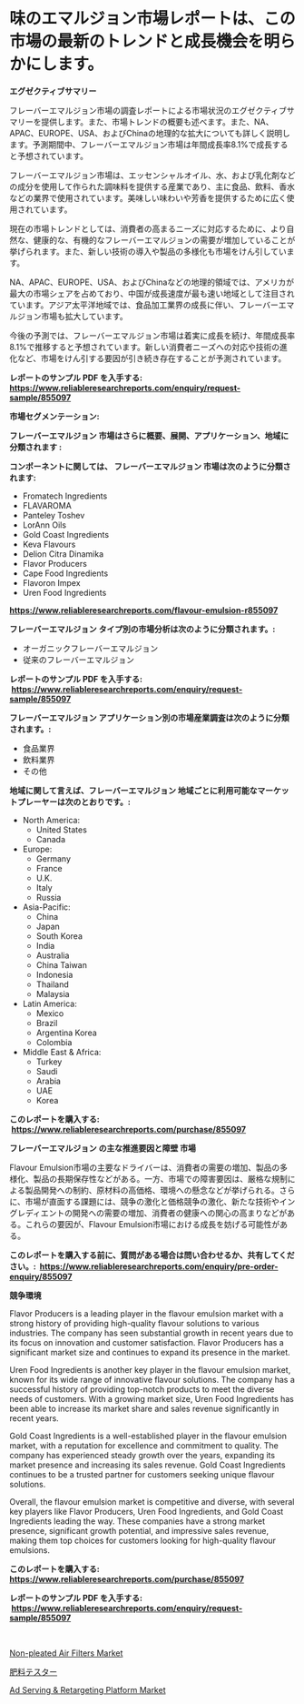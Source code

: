 <p><h1>味のエマルジョン市場レポートは、この市場の最新のトレンドと成長機会を明らかにします。</h1></p><p><strong>エグゼクティブサマリー</strong></p>
<p><p>フレーバーエマルジョン市場の調査レポートによる市場状況のエグゼクティブサマリーを提供します。また、市場トレンドの概要も述べます。また、NA、APAC、EUROPE、USA、およびChinaの地理的な拡大についても詳しく説明します。予測期間中、フレーバーエマルジョン市場は年間成長率8.1%で成長すると予想されています。</p><p>フレーバーエマルジョン市場は、エッセンシャルオイル、水、および乳化剤などの成分を使用して作られた調味料を提供する産業であり、主に食品、飲料、香水などの業界で使用されています。美味しい味わいや芳香を提供するために広く使用されています。</p><p>現在の市場トレンドとしては、消費者の高まるニーズに対応するために、より自然な、健康的な、有機的なフレーバーエマルジョンの需要が増加していることが挙げられます。また、新しい技術の導入や製品の多様化も市場をけん引しています。</p><p>NA、APAC、EUROPE、USA、およびChinaなどの地理的領域では、アメリカが最大の市場シェアを占めており、中国が成長速度が最も速い地域として注目されています。アジア太平洋地域では、食品加工業界の成長に伴い、フレーバーエマルジョン市場も拡大しています。</p><p>今後の予測では、フレーバーエマルジョン市場は着実に成長を続け、年間成長率8.1%で推移すると予想されています。新しい消費者ニーズへの対応や技術の進化など、市場をけん引する要因が引き続き存在することが予測されています。</p></p>
<p><strong>レポートのサンプル PDF を入手する: <a href="https://www.reliableresearchreports.com/enquiry/request-sample/855097">https://www.reliableresearchreports.com/enquiry/request-sample/855097</a></strong></p>
<p><strong>市場セグメンテーション:</strong></p>
<p><strong> フレーバーエマルジョン 市場はさらに概要、展開、アプリケーション、地域に分類されます :</strong></p>
<p><strong>コンポーネントに関しては、 フレーバーエマルジョン 市場は次のように分類されます: &nbsp;</strong></p>
<p><ul><li>Fromatech Ingredients</li><li>FLAVAROMA</li><li>Panteley Toshev</li><li>LorAnn Oils</li><li>Gold Coast Ingredients</li><li>Keva Flavours</li><li>Delion Citra Dinamika</li><li>Flavor Producers</li><li>Cape Food Ingredients</li><li>Flavoron Impex</li><li>Uren Food Ingredients</li></ul></p>
<p><strong><a href="https://www.reliableresearchreports.com/flavour-emulsion-r855097">https://www.reliableresearchreports.com/flavour-emulsion-r855097</a></strong></p>
<p><strong> フレーバーエマルジョン タイプ別の市場分析は次のように分類されます。:</strong></p>
<p><ul><li>オーガニックフレーバーエマルジョン</li><li>従来のフレーバーエマルジョン</li></ul></p>
<p><strong>レポートのサンプル PDF を入手する: &nbsp;<a href="https://www.reliableresearchreports.com/enquiry/request-sample/855097">https://www.reliableresearchreports.com/enquiry/request-sample/855097</a></strong></p>
<p><strong> フレーバーエマルジョン アプリケーション別の市場産業調査は次のように分類されます。:</strong></p>
<p><ul><li>食品業界</li><li>飲料業界</li><li>その他</li></ul></p>
<p><strong>地域に関して言えば、フレーバーエマルジョン 地域ごとに利用可能なマーケットプレーヤーは次のとおりです。:</strong></p>
<p><ul>
    <li>
        North America:
        <ul>
            <li>United States</li>
            <li>Canada</li>
        </ul>
    </li>
    <li>
        Europe:
        <ul>
            <li>Germany</li>
            <li>France</li>
            <li>U.K.</li>
            <li>Italy</li>
            <li>Russia</li>
        </ul>
    </li>
    <li>
        Asia-Pacific:
        <ul>
            <li>China</li>
            <li>Japan</li>
            <li>South Korea</li>
            <li>India</li>
            <li>Australia</li>
            <li>China Taiwan</li>
            <li>Indonesia</li>
            <li>Thailand</li>
            <li>Malaysia</li>
        </ul>
    </li>
    <li>
        Latin America:
        <ul>
            <li>Mexico</li>
            <li>Brazil</li>
            <li>Argentina Korea</li>
            <li>Colombia</li>
        </ul>
    </li>
    <li>
        Middle East & Africa:
        <ul>
            <li>Turkey</li>
            <li>Saudi</li>
            <li>Arabia</li>
            <li>UAE</li>
            <li>Korea</li>
        </ul>
    </li>
    </ul></p>
<p><strong>このレポートを購入する: &nbsp;<a href="https://www.reliableresearchreports.com/purchase/855097">https://www.reliableresearchreports.com/purchase/855097</a></strong></p>
<p><strong>フレーバーエマルジョン の主な推進要因と障壁 市場</strong></p>
<p><p>Flavour Emulsion市場の主要なドライバーは、消費者の需要の増加、製品の多様化、製品の長期保存性などがある。一方、市場での障害要因は、厳格な規制による製品開発への制約、原材料の高価格、環境への懸念などが挙げられる。さらに、市場が直面する課題には、競争の激化と価格競争の激化、新たな技術やイングレディエントの開発への需要の増加、消費者の健康への関心の高まりなどがある。これらの要因が、Flavour Emulsion市場における成長を妨げる可能性がある。</p></p>
<p><strong>このレポートを購入する前に、質問がある場合は問い合わせるか、共有してください。:&nbsp; <a href="https://www.reliableresearchreports.com/enquiry/pre-order-enquiry/855097">https://www.reliableresearchreports.com/enquiry/pre-order-enquiry/855097</a></strong></p>
<p><strong>競争環境</strong></p>
<p><p>Flavor Producers is a leading player in the flavour emulsion market with a strong history of providing high-quality flavour solutions to various industries. The company has seen substantial growth in recent years due to its focus on innovation and customer satisfaction. Flavor Producers has a significant market size and continues to expand its presence in the market.</p><p>Uren Food Ingredients is another key player in the flavour emulsion market, known for its wide range of innovative flavour solutions. The company has a successful history of providing top-notch products to meet the diverse needs of customers. With a growing market size, Uren Food Ingredients has been able to increase its market share and sales revenue significantly in recent years.</p><p>Gold Coast Ingredients is a well-established player in the flavour emulsion market, with a reputation for excellence and commitment to quality. The company has experienced steady growth over the years, expanding its market presence and increasing its sales revenue. Gold Coast Ingredients continues to be a trusted partner for customers seeking unique flavour solutions.</p><p>Overall, the flavour emulsion market is competitive and diverse, with several key players like Flavor Producers, Uren Food Ingredients, and Gold Coast Ingredients leading the way. These companies have a strong market presence, significant growth potential, and impressive sales revenue, making them top choices for customers looking for high-quality flavour emulsions.</p></p>
<p><strong>このレポートを購入する: &nbsp; <a href="https://www.reliableresearchreports.com/purchase/855097">https://www.reliableresearchreports.com/purchase/855097</a></strong></p>
<p><strong>レポートのサンプル PDF を入手する: &nbsp;<a href="https://www.reliableresearchreports.com/enquiry/request-sample/855097">https://www.reliableresearchreports.com/enquiry/request-sample/855097</a></strong><strong></strong></p>
<p>&nbsp;</p>
<p><p><a href="https://www.linkedin.com/pulse/non-pleated-air-filters-market-size-furnishes-valuable-information-np48c?trackingId=AF7rOPPNFUkxBRpIY0NBvw%3D%3D">Non-pleated Air Filters Market</a></p><p><a href="https://github.com/zoetazuur/Market-Research-Report-List-1/blob/main/458926019720.md">肥料テスター</a></p><p><a href="https://www.linkedin.com/pulse/ad-serving-amp-retargeting-platform-market-size-2024-2031-byjlc?trackingId=3C100BUR%2FRnSGf844bxscA%3D%3D">Ad Serving & Retargeting Platform Market</a></p></p>